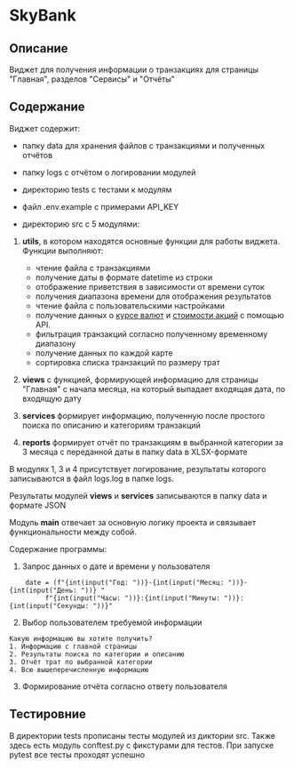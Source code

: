 # SkyBank

## Описание

Виджет для получения информации о транзакциях для страницы "Главная", разделов "Сервисы" и "Отчёты"

## Содержание

Виджет содержит:

* папку data для хранения файлов с транзакциями и полученных отчётов
* папку logs с отчётом о логировании модулей
* директорию tests с тестами к модулям
* файл .env.example с примерами API_KEY

* директорию src с 5 модулями:

1. **utils**, в котором находятся основные функции для работы виджета. Функции выполняют:
    + чтение файла с транзакциями
    + получение даты в формате datetime из строки
    + отображение приветствия в зависимости от времени суток
    + получения диапазона времени для отображения результатов
    + чтение файла с пользовательскими настройками
    + получение данных о [курсе валют](https://apilayer.com/marketplace/exchangerates_data-api) и [стоимости акций](https://site.financialmodelingprep.com/developer/docs) с помощью API.
    + фильтрация транзакций согласно полученному временному диапазону
    + получение данных по каждой карте
    + сортировка списка транзакций по размеру трат


2. **views** с функцией, формирующей информацию для страницы "Главная" с начала месяца, на который выпадает входящая
   дата, по входящую дату
3. **services** формирует информацию, полученную после простого поиска по описанию и категориям транзакций
4. **reports** формирует отчёт по транзакциям в выбранной категории за 3 месяца с переданной даты в папку data в
   XLSX-формате

В модулях 1, 3 и 4 присутствует логирование, результаты которого записываются в файл logs.log в папке logs.

Результаты модулей **views** и **services** записываются в папку data и формате JSON

Модуль **main** отвечает за основную логику проекта и связывает функциональности между собой.

Содержание программы:

1. Запрос данных о дате и времени у пользователя

```
    date = (f"{int(input("Год: "))}-{int(input("Месяц: "))}-{int(input("День: "))} "
         f"{int(input("Часы: "))}:{int(input("Минуты: "))}:{int(input("Секунды: "))}"
```

2. Выбор пользователем требуемой информации
```
Какую информацию вы хотите получить?
1. Информацию с главной страницы
2. Результаты поиска по категории и описанию
3. Отчёт трат по выбранной категории
4. Всю вышеперечисленную информацию
```
3. Формирование отчёта согласно ответу пользователя


## Тестировние

В директории tests прописаны тесты модулей из диктории src.
Также здесь есть модуль conftest.py с фикстурами для тестов. При запуске pytest все тесты проходят успешно
